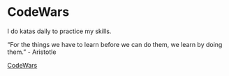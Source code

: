 # CodeWars

I do katas daily to practice my skills. 

“For the things we have to learn before we can do them, we learn by doing them.” - Aristotle 

[CodeWars](https://www.codewars.com/)
